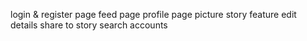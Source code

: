 login & register page
feed page
profile page
picture
story feature
edit details
share to story
search accounts